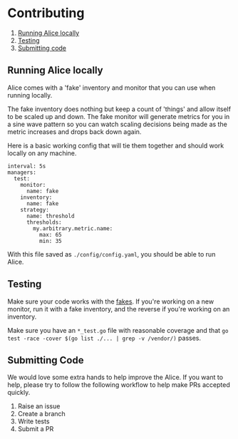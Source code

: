 # Contributing

1. [Running Alice locally](#running-alice-locally)
2. [Testing](#testing)
3. [Submitting code](#submitting-code)

## Running Alice locally

Alice comes with a 'fake' inventory and monitor that you can use when running locally.

The fake inventory does nothing but keep a count of 'things' and allow itself to be scaled up and down.
The fake monitor will generate metrics for you in a sine wave pattern so you can watch scaling decisions being made
as the metric increases and drops back down again.

Here is a basic working config that will tie them together and should work locally on any machine.
```
interval: 5s
managers:
  test:
    monitor:
      name: fake
    inventory:
      name: fake
    strategy:
      name: threshold
      thresholds:
        my.arbitrary.metric.name:
          max: 65
          min: 35
```
With this file saved as `./config/config.yaml`, you should be able to run Alice.

## Testing

Make sure your code works with the [fakes](#running-alice-locally). If you're working on a new monitor, run
it with a fake inventory, and the reverse if you're working on an inventory.

Make sure you have an `*_test.go` file with reasonable coverage and that `go test -race -cover $(go list ./... | grep -v /vendor/)` passes.

## Submitting Code

We would love some extra hands to help improve the Alice.
If you want to help, please try to follow the following workflow to help make PRs accepted quickly.

1. Raise an issue
2. Create a branch
3. Write tests
4. Submit a PR
